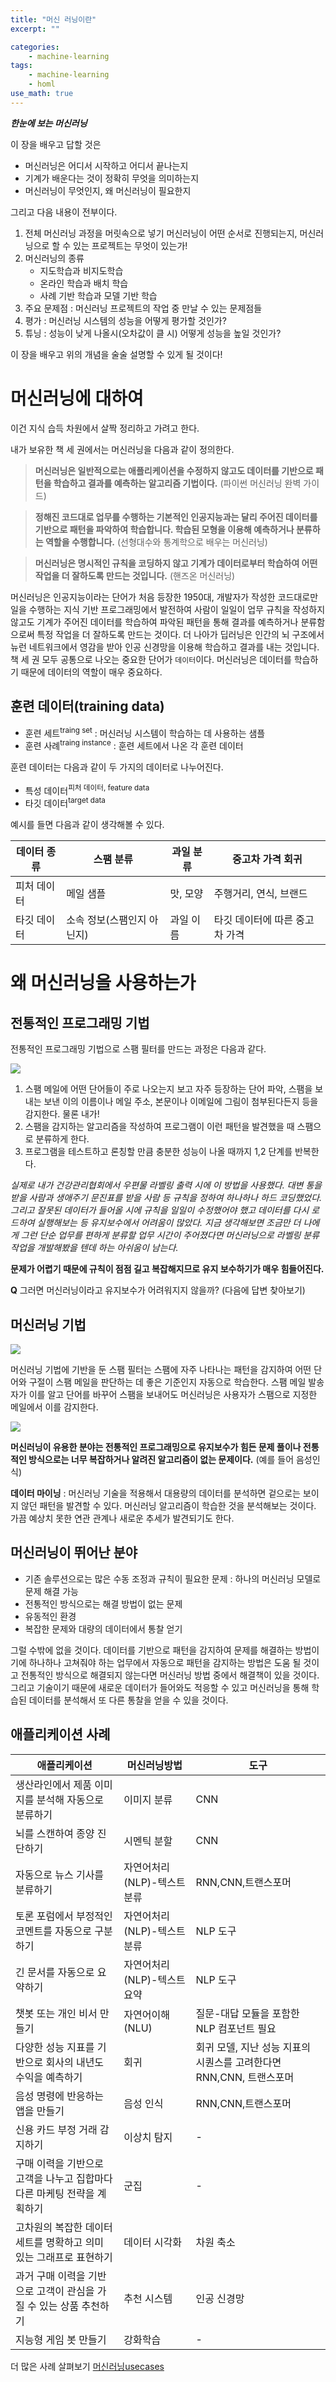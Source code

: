 ```yaml
---
title: "머신 러닝이란"
excerpt: ""

categories:
    - machine-learning
tags:
    - machine-learning
    - homl
use_math: true
---
```


_**한눈에 보는 머신러닝**_

이 장을 배우고 답할 것은
- 머신러닝은 어디서 시작하고 어디서 끝나는지
- 기계가 배운다는 것이 정확히 무엇을 의미하는지
- 머신러닝이 무엇인지, 왜 머신러닝이 필요한지

그리고 다음 내용이 전부이다.

1. 전체 머신러닝 과정을 머릿속으로 넣기
    머신러닝이 어떤 순서로 진행되는지, 머신러닝으로 할 수 있는 프로젝트는 무엇이 있는가!
2. 머신러닝의 종류
    - 지도학습과 비지도학습
    - 온라인 학습과 배치 학습
    - 사례 기반 학습과 모델 기반 학습
3. 주요 문제점 : 머신러닝 프로젝트의 작업 중 만날 수 있는 문제점들
4. 평가 : 머신러닝 시스템의 성능을 어떻게 평가할 것인가?
5. 튜닝 : 성능이 낮게 나올시(오차값이 클 시) 어떻게 성능을 높일 것인가?

이 장을 배우고 위의 개념을 술술 설명할 수 있게 될 것이다!

# 머신러닝에 대하여

이건 지식 습득 차원에서 살짝 정리하고 가려고 한다.

내가 보유한 책 세 권에서는 머신러닝을 다음과 같이 정의한다.
> **머신러닝은 일반적으로는 애플리케이션을 수정하지 않고도 데이터를 기반으로 패턴을 학습하고 결과를 예측하는 알고리즘 기법이다.** (파이썬 머신러닝 완벽 가이드)

> **정해진 코드대로 업무를 수행하는 기본적인 인공지능과는 달리 주어진 데이터를 기반으로 패턴을 파악하여 학습합니다. 학습된 모형을 이용해 예측하거나 분류하는 역할을 수행합니다.** (선형대수와 통계학으로 배우는 머신러닝)

> **머신러닝은 명시적인 규칙을 코딩하지 않고 기계가 데이터로부터 학습하여 어떤 작업을 더 잘하도록 만드는 것입니다.** (핸즈온 머신러닝)

머신러닝은 인공지능이라는 단어가 처음 등장한 1950대, 개발자가 작성한 코드대로만 일을 수행하는 지식 기반 프로그래밍에서 발전하여 사람이 일일이 업무 규칙을 작성하지 않고도 기계가 주어진 데이터를 학습하여 파악된 패턴을 통해 결과를 예측하거나 분류함으로써 특정 작업을 더 잘하도록 만드는 것이다. 더 나아가 딥러닝은 인간의 뇌 구조에서 뉴런 네트워크에서 영감을 받아 인공 신경망을 이용해 학습하고 결과를 내는 것입니다. 책 세 권 모두 공통으로 나오는 중요한 단어가 `데이터`이다. 머신러닝은 데이터를 학습하기 때문에 데이터의 역할이 매우 중요하다.

## **훈련 데이터(training data)**

- 훈련 세트<sup>traing set</sup> : 머신러닝 시스템이 학습하는 데 사용하는 샘플
- 훈련 사례<sup>traing instance</sup> : 훈련 세트에서 나온 각 훈련 데이터

훈련 데이터는 다음과 같이 두 가지의 데이터로 나누어진다.

- 특성 데이터<sup>피처 데이터, feature data</sup>
- 타깃 데이터<sup>target data</sup>

예시를 들면 다음과 같이 생각해볼 수 있다.

<div style=`text-align:left`>

|데이터 종류|스팸 분류|과일 분류|중고차 가격 회귀|
|--|--|--|--|
|피처 데이터|메일 샘플|맛, 모양|주행거리, 연식, 브랜드|
|타깃 데이터|소속 정보(스팸인지 아닌지)|과일 이름|타깃 데이터에 따른 중고차 가격|

</div>

# **왜 머신러닝을 사용하는가**

## 전통적인 프로그래밍 기법

전통적인 프로그래밍 기법으로 스팸 필터를 만드는 과정은 다음과 같다.

![](https://tensorflowkorea.files.wordpress.com/2018/05/e18489e185b3e1848fe185b3e18-2018-05-23-e1848be185a9e18492e185ae-11-40-31.png?w=625)

1. 스팸 메일에 어떤 단어들이 주로 나오는지 보고 자주 등장하는 단어 파악, 스팸을 보내는 보낸 이의 이름이나 메일 주소, 본문이나 이메일에 그림이 첨부된다든지 등을 감지한다. 물론 내가!
2. 스팸을 감지하는 알고리즘을 작성하여 프로그램이 이런 패턴을 발견했을 때 스팸으로 분류하게 한다.
3. 프로그램을 테스트하고 론칭할 만큼 충분한 성능이 나올 때까지 1,2 단계를 반복한다.

_실제로 내가 건강관리협회에서 우편물 라벨링 출력 시에 이 방법을 사용했다. 대변 통을 받을 사람과 생애주기 문진표를 받을 사람 등 규칙을 정하여 하나하나 하드 코딩했었다. 그리고 잘못된 데이터가 들어올 시에 규칙을 일일이 수정했어야 했고 데이터를 다시 로드하여 실행해보는 등 유지보수에서 어려움이 많았다. 지금 생각해보면 조금만 더 나에게 그런 단순 업무를 편하게 분류할 업무 시간이 주어졌다면 머신러닝으로 라벨링 분류 작업을 개발해봤을 텐데 하는 아쉬움이 남는다._

**문제가 어렵기 때문에 규칙이 점점 길고 복잡해지므로 유지 보수하기가 매우 힘들어진다.**

**Q** 그러면 머신러닝이라고 유지보수가 어려워지지 않을까? (다음에 답변 찾아보기)

## 머신러닝 기법

![](https://tensorflowkorea.files.wordpress.com/2018/05/e18489e185b3e1848fe185b3e18-2018-05-23-e1848be185a9e18492e185ae-11-41-57.png?w=625)

머신러닝 기법에 기반을 둔 스팸 필터는 스팸에 자주 나타나는 패턴을 감지하여 어떤 단어와 구절이 스팸 메일을 판단하는 데 좋은 기준인지 자동으로 학습한다. 스팸 메일 발송자가 이를 알고 단어를 바꾸어 스팸을 보내어도 머신러닝은 사용자가 스팸으로 지정한 메일에서 이를 감지한다.

![](https://tensorflowkorea.files.wordpress.com/2018/05/e18489e185b3e1848fe185b3e18-2018-05-23-e1848be185a9e18492e185ae-11-44-33.png?w=625)

**머신러닝이 유용한 분야는 전통적인 프로그래밍으로 유지보수가 힘든 문제 풀이나 전통적인 방식으로는 너무 복잡하거나 알려진 알고리즘이 없는 문제이다.** (예를 들어 음성인식)

**데이터 마이닝** : 머신러닝 기술을 적용해서 대용량의 데이터를 분석하면 겉으로는 보이지 않던 패턴을 발견할 수 있다. 머신러닝 알고리즘이 학습한 것을 분석해보는 것이다. 가끔 예상치 못한 연관 관계나 새로운 추세가 발견되기도 한다.

## 머신러닝이 뛰어난 분야

- 기존 솔루션으로는 많은 수동 조정과 규칙이 필요한 문제 : 하나의 머신러닝 모델로 문제 해결 가능
- 전통적인 방식으로는 해결 방법이 없는 문제
- 유동적인 환경
- 복잡한 문제와 대량의 데이터에서 통찰 얻기

그럴 수밖에 없을 것이다. 데이터를 기반으로 패턴을 감지하여 문제를 해결하는 방법이기에 하나하나 고쳐줘야 하는 업무에서 자동으로 패턴을 감지하는 방법은 도움 될 것이고 전통적인 방식으로 해결되지 않는다면 머신러닝 방법 중에서 해결책이 있을 것이다. 그리고 기술이기 때문에 새로운 데이터가 들어와도 적응할 수 있고 머신러닝을 통해 학습된 데이터를 분석해서 또 다른 통찰을 얻을 수 있을 것이다.

## **애플리케이션 사례**

|애플리케이션|머신러닝방법|도구|
|--|--|--|
|생산라인에서 제품 이미지를 분석해 자동으로 분류하기|이미지 분류|CNN|
|뇌를 스캔하여 종양 진단하기|시멘틱 분할|CNN|
|자동으로 뉴스 기사를 분류하기|자연어처리(NLP)-텍스트 분류|RNN,CNN,트랜스포머|
|토론 포럼에서 부정적인 코멘트를 자동으로 구분하기|자연어처리(NLP)-텍스트 분류|NLP 도구|
|긴 문서를 자동으로 요약하기|자연어처리(NLP)-텍스트 요약|NLP 도구|
|챗봇 또는 개인 비서 만들기|자연어이해(NLU)|질문-대답 모듈을 포함한 NLP 컴포넌트 필요|
|다양한 성능 지표를 기반으로 회사의 내년도 수익을 예측하기|회귀|회귀 모델, 지난 성능 지표의 시퀀스를 고려한다면 RNN,CNN, 트랜스포머|
|음성 명령에 반응하는 앱을 만들기|음성 인식|RNN,CNN,트랜스포머|
|신용 카드 부정 거래 감지하기|이상치 탐지|-|
|구매 이력을 기반으로 고객을 나누고 집합마다 다른 마케팅 전략을 계획하기|군집|-|
|고차원의 복잡한 데이터 세트를 명확하고 의미 있는 그래프로 표현하기|데이터 시각화|차원 축소|
|과거 구매 이력을 기반으로 고객이 관심을 가질 수 있는 상품 추천하기|추천 시스템|인공 신경망|
|지능형 게임 봇 만들기|강화학습|-|


더 많은 사례 살펴보기
[머신러닝usecases](https://homl.info/usecases)
